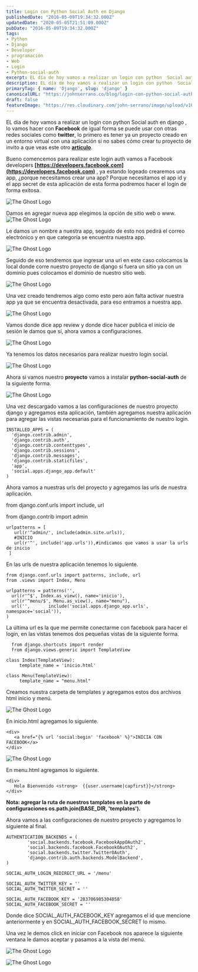 ```yaml
---
title: Login con Python Social Auth en Django
publishedDate: "2016-05-09T19:34:32.000Z"
updatedDate: "2020-05-05T21:51:09.000Z"
pubDate: "2016-05-09T19:34:32.000Z"
tags: 
- Python
- Django
- Developer
- programación
- Web
- Login
- Python-social-auth
excerpt: EL día de hoy vamos a realizar un login con python  Social auth  en django , lo vamos hacer con Facebook de igual
description: EL día de hoy vamos a realizar un login con python  Social auth  en django , lo vamos hacer con Facebook de igual
primaryTag: { name: 'Django', slug: 'django' }
canonicalURL: "https://johnserrano.co/blog/login-con-python-social-auth-en-django"
draft: false
featureImage: "https://res.cloudinary.com/john-serrano/image/upload/v1683735003/John%20Serrano/Blog%20Post/login-con-python-social-auth-en-django/portadaLoginSocial_vp5sib.jpg"
---
```


EL día de hoy vamos a realizar un login con python  Social auth  en django , lo vamos hacer con **Facebook** de igual forma se puede usar con otras redes sociales como **twitter**, lo primero es tener ya un proyecto creado en un entorno virtual con una aplicación si no sabes cómo crear tu proyecto de invito a que veas este otro **[artículo](http://blog.johnserrano.co/mi-primer-proyecto-en-django-con-virtualenv/)**.

Bueno comencemos para realizar este login auth vamos a Facebook developers **[https://developers.facebook.com](https://developers.facebook.com)** , ya estando logeado crearemos una app, ¿porque necesitamos crear una app?  Porque necesitamos el app id y el app secret de esta aplicación  de esta forma podremos hacer el login de forma exitosa.

![The Ghost Logo](https://res.cloudinary.com/john-serrano/image/upload/v1683736231/John%20Serrano/Blog%20Post/login-con-python-social-auth-en-django/SocialLoginAuth_2_ypt85v.jpg)

Damos en agregar nueva app elegimos la opción de sitio web o www.
![The Ghost Logo](https://res.cloudinary.com/john-serrano/image/upload/v1683736232/John%20Serrano/Blog%20Post/login-con-python-social-auth-en-django/SocialLoginAuth_3_xjzvej.jpg)

Le damos un nombre a nuestra app, seguido de esto nos pedirá el correo electrónico y en que categoría se encuentra nuestra app.

![The Ghost Logo](https://res.cloudinary.com/john-serrano/image/upload/v1683736231/John%20Serrano/Blog%20Post/login-con-python-social-auth-en-django/SocialLoginAuth_4_ncq2p2.jpg)

Seguido de eso tendremos que ingresar una url en este caso colocamos la local donde corre nuestro proyecto de django  si fuera un sitio ya con un dominio pues colocamos el dominio de nuestro sitio web.

![The Ghost Logo](https://res.cloudinary.com/john-serrano/image/upload/v1683736231/John%20Serrano/Blog%20Post/login-con-python-social-auth-en-django/SocialLoginAuth_5_pfccqd.jpg)

Una vez creado tendremos algo como esto pero aún falta activar nuestra app ya que se encuentra desactivada, para eso entramos a nuestra app.

![The Ghost Logo](https://res.cloudinary.com/john-serrano/image/upload/v1683736231/John%20Serrano/Blog%20Post/login-con-python-social-auth-en-django/SocialLoginAuth_6_ofmnhf.jpg)

Vamos donde dice app review y donde dice hacer publica el inicio de sesión le damos que sí, ahora vamos a configuraciones.

![The Ghost Logo](https://res.cloudinary.com/john-serrano/image/upload/v1683736231/John%20Serrano/Blog%20Post/login-con-python-social-auth-en-django/SocialLoginAuth_7_hp9bbc.jpg)

Ya tenemos los datos necesarios para realizar nuestro login social.

![The Ghost Logo](https://res.cloudinary.com/john-serrano/image/upload/v1683736231/John%20Serrano/Blog%20Post/login-con-python-social-auth-en-django/SocialLoginAuth_8_vrmwun.jpg)

Ahora si vamos nuestro **proyecto** vamos a instalar **python-social-auth** de la siguiente forma.

![The Ghost Logo](https://res.cloudinary.com/john-serrano/image/upload/v1683736231/John%20Serrano/Blog%20Post/login-con-python-social-auth-en-django/SocialLoginAuth_1_f2ikgi.jpg)

Una vez descargado vamos a las configuraciones de nuestro proyecto django y agregamos  esta aplicación, también agregamos nuestra aplicación para agregar las vistas necesarias para el funcionamiento de nuestro login.

    INSTALLED_APPS = (
      'django.contrib.admin',
      'django.contrib.auth',
      'django.contrib.contenttypes',
      'django.contrib.sessions',
      'django.contrib.messages',
      'django.contrib.staticfiles',
      'app',
      'social.apps.django_app.default'
    )
    

Ahora vamos a nuestras urls del proyecto y agregamos las urls de nuestra aplicación.

from django.conf.urls import include, url

from django.contrib import admin

    urlpatterns = [
       url(r'^admin/', include(admin.site.urls)),
       #INICIO
       url(r'^', include('app.urls')),#indicamos que vamos a usar la urls de inicio
     ]
    

En las urls de nuestra aplicación tenemos lo siguiente.

    from django.conf.urls import patterns, include, url
    from .views import Index, Menu
    
    urlpatterns = patterns('',
      url(r'^$', Index.as_view(), name='inicio'),
      url(r'^menu/$', Menu.as_view(), name="menu"),
      url('',       include('social.apps.django_app.urls', namespace='social')),
    )
    

La última url es la que me permite conectarme con facebook para hacer el login, en las vistas tenemos dos pequeñas vistas de la siguiente forma.

      from django.shortcuts import render
      from django.views.generic import TemplateView
    
    class Index(TemplateView):
         template_name = 'inicio.html'
    
    class Menu(TemplateView):
         template_name = "menu.html"
    

Creamos nuestra carpeta de templates y agregamos estos dos archivos html inicio y menú.

![The Ghost Logo](https://res.cloudinary.com/john-serrano/image/upload/v1683736231/John%20Serrano/Blog%20Post/login-con-python-social-auth-en-django/SocialLoginAuth_11_j7vgjo.jpg)

En inicio.html agregamos lo siguiente.

    <div>
       <a href="{% url 'social:begin' 'facebook' %}">INICIA CON FACEBOOK</a>
    </div>
    

![The Ghost Logo](https://res.cloudinary.com/john-serrano/image/upload/v1683736231/John%20Serrano/Blog%20Post/login-con-python-social-auth-en-django/SocialLoginAuth_12_ecnjvz.jpg)

En menu.html agregamos lo siguiente.

    <div>
       Hola Bienvenido <strong>  {{user.username|capfirst}}</strong>
    </div>
    

**Nota: agregar la ruta de nuestros tamplates  en la parte de configuraciones os.path.join(BASE_DIR, 'templates').**

Ahora vamos a las configuraciones de nuestro proyecto y agregamos lo siguiente al final.

    AUTHENTICATION_BACKENDS = (
            'social.backends.facebook.FacebookAppOAuth2',
            'social.backends.facebook.FacebookOAuth2',
            'social.backends.twitter.TwitterOAuth',
            'django.contrib.auth.backends.ModelBackend',
    )
    
    SOCIAL_AUTH_LOGIN_REDIRECT_URL = '/menu'
    
    SOCIAL_AUTH_TWITTER_KEY = ''
    SOCIAL_AUTH_TWITTER_SECRET = ''
    
    SOCIAL_AUTH_FACEBOOK_KEY = '283706985304058'
    SOCIAL_AUTH_FACEBOOK_SECRET = ''
    

Donde dice SOCIAL_AUTH_FACEBOOK_KEY agregamos el id que mencione anteriormente y en SOCIAL_AUTH_FACEBOOK_SECRET lo mismo.

Una vez le demos click en iniciar con Facebook nos aparece la siguiente ventana le damos aceptar y pasamos a la vista del menú.

![The Ghost Logo](https://res.cloudinary.com/john-serrano/image/upload/v1683736231/John%20Serrano/Blog%20Post/login-con-python-social-auth-en-django/SocialLoginAuth_9_z46ht6.jpg)

![The Ghost Logo](https://res.cloudinary.com/john-serrano/image/upload/v1683736231/John%20Serrano/Blog%20Post/login-con-python-social-auth-en-django/SocialLoginAuth_10_kqpuk2.jpg)
